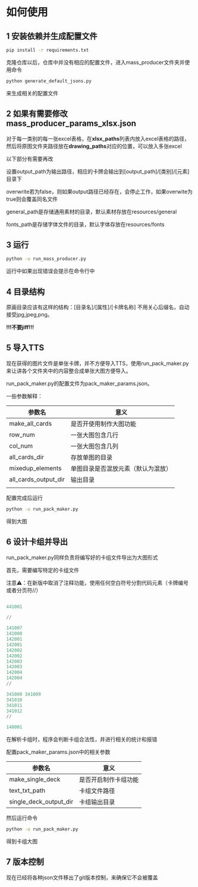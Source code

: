 # 如何使用

## 1 安装依赖并生成配置文件

```bash
pip install -r requirements.txt
```

克隆仓库以后，仓库中并没有相应的配置文件，进入mass_producer文件夹并使用命令

```bash
python generate_default_jsons.py
```

来生成相关的配置文件



## 2 如果有需要修改 mass_producer_params_xlsx.json

对于每一类别的每一张excel表格，在**xlsx_paths**列表内放入excel表格的路径，然后将原图文件夹路径放在**drawing_paths**对应的位置，可以放入多张excel

以下部分有需要再改

设置output_path为输出路径，相应的卡牌会输出到[output_path]/[类别]/[元素]目录下

overwrite若为false，则如果output路径已经存在，会停止工作，如果overwite为true则会覆盖同名文件

general_path是存储通用素材的目录，默认素材存放在resources/general

fonts_path是存储字体文件的目录，默认字体存放在resources/fonts



## 3 运行

```bash
python -u run_mass_producer.py
```

运行中如果出现错误会提示在命令行中

## 4 目录结构

原画目录应该有这样的结构：[目录名]/[属性]/[卡牌名称] 不用关心后缀名，自动接受jpg,jpeg,png。

**!!!不要jiff!!!**

## 5 导入TTS

现在获得的图片文件是单张卡牌，并不方便导入TTS，使用run_pack_maker.py来让讲各个文件夹中的内容整合成单张大图方便导入。

run_pack_maker.py的配置文件为pack_maker_params.json。

一些参数解释：

| 参数名               | 意义                               |
| -------------------- | ---------------------------------- |
| make_all_cards       | 是否开使用制作大图功能             |
| row_num              | 一张大图包含几行                   |
| col_num              | 一张大图包含几列                   |
| all_cards_dir        | 存放单图的目录                     |
| mixedup_elements     | 单图目录是否混放元素（默认为混放） |
| all_cards_output_dir | 输出目录                           |
|                      |                                    |

配置完成后运行

```bash
python -u run_pack_maker.py
```

得到大图

## 6 设计卡组并导出

run_pack_maker.py同样负责将编写好的卡组文件导出为大图形式

首先，需要编写特定的卡组文件

注意⚠️：在新版中取消了注释功能，使用任何空白符号分割代码元素（卡牌编号或者分页符//）

```python

441001

//

141007
141008
142001
142001
142002
142002
142003
142003
142004
142004 
//

341008 341009
341010
341011
341012
//

140001
```

在解析卡组时，程序会判断卡组合法性，并进行相关的统计和报错

配置pack_maker_params.json中的相关参数

| 参数名                 | 意义                 |
| ---------------------- | -------------------- |
| make_single_deck       | 是否开启制作卡组功能 |
| text_txt_path          | 卡组文件路径         |
| single_deck_output_dir | 卡组输出目录         |

然后运行命令

```bash
python -u run_pack_maker.py
```

得到卡组大图

## 7 版本控制

现在已经将各种json文件移出了git版本控制，来确保它不会被覆盖


